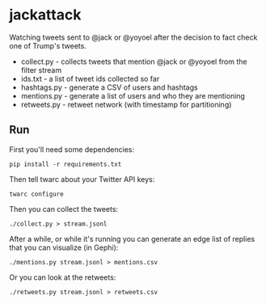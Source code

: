 # jackattack

Watching tweets sent to @jack or @yoyoel after the decision to fact check one of
Trump's tweets.

* collect.py - collects tweets that mention @jack or @yoyoel from the filter stream
* ids.txt - a list of tweet ids collected so far
* hashtags.py - generate a CSV of users and hashtags
* mentions.py - generate a list of users and who they are mentioning
* retweets.py - retweet network (with timestamp for partitioning)


## Run

First you'll need some dependencies:

    pip install -r requirements.txt

Then tell twarc about your Twitter API keys:

    twarc configure
   
Then you can collect the tweets:

    ./collect.py > stream.jsonl

After a while, or while it's running you can generate an edge list of replies
that you can visualize (in Gephi):

    ./mentions.py stream.jsonl > mentions.csv

Or you can look at the retweets:

    ./retweets.py stream.jsonl > retweets.csv
